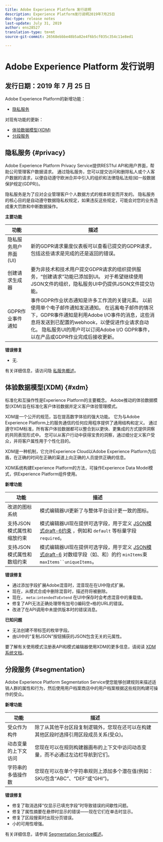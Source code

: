 ```yaml
---
title: Adobe Experience Platform 发行说明
description: Experience Platform发行说明2019年7月25日
doc-type: release notes
last-update: July 31, 2019
author: ens28527
translation-type: tm+mt
source-git-commit: 26568ebbbe48b5a82e4f6b5cf035c354c11e8ed1

---
```



# Adobe Experience Platform 发行说明

## 发行日期：2019 年 7 月 25 日

Adobe Experience Platform的新增功能：

* [隐私服务](#privacy)

对现有功能的更新：

* [体验数据模型(XDM)](#xdm)
* [分段服务](#segmentation)

## 隐私服务 {#privacy}

Adobe Experience Platform Privacy Service提供RESTful API和用户界面，帮助公司管理客户数据请求。 通过隐私服务，您可以提交访问和删除私人或个人客户数据的请求，以便自动遵守欧洲合并中引入的组织和法律隐私法规(如一般数据保护规定(GDPR))。

隐私服务是为了应对企业管理客户个人数据方式的根本转变而开发的。 隐私服务的核心目的是自动遵守数据隐私权规定，如果违反这些规定，可能会对您的业务造成重大罚款和中断数据操作。

**主要功能**

| 功能 | 描述 |
|---|---|
| 隐私服务用户界面(UI) | 新的GDPR请求量度仪表板可以查看已提交的GDPR请求，包括这些请求是完成的还是返回的错误。 |
| 创建请求生成器 | 要为非技术和技术用户提交GDPR请求的组织提供服务，“创建请求”功能已添加到UI。 对于希望继续使用JSON文件的组织，隐私服务UI中仍提供JSON文件提交功能。 |
| GDPR作业事件通知 | 事件GDPR作业状态通知是许多工作流的关键元素。 以前使用单个电子邮件通知发送通知。 在远离电子邮件的情况下，GDPR事件通知是利用Adobe I/O事件的消息，这些消息将发送到已配置的webhook，以便促进作业请求自动化。 隐私服务UI的用户可以订阅Adobe I/O GDPR事件，以在产品或GDPR作业完成后接收更新。 |

**错误修复**

* 无.

有关详细信息，请访问隐 [私服务概述](../../privacy-service/home.md)。

## 体验数据模型(XDM) {#xdm}

标准化和互操作性是Experience Platform的主要概念。 Adobe推动的体验数据模型(XDM)旨在标准化客户体验数据并定义客户体验管理模式。

XDM是一个公开的规范，旨在提高数字体验的强大功能。 它为与Adobe Experience Platform上的服务通信的任何应用程序提供了通用结构和定义。 通过遵守XDM标准，所有客户体验数据都可以整合到以更快、更集成的方式提供洞察的共同表现形式中。 您可以从客户行动中获得宝贵的洞察，通过细分定义客户受众，并将客户属性用于个性化目的。

XDM是一种机制，它允许Experience Cloud以Adobe Experience Platform为后盾，在正确的时间在正确的渠道上向正确的人员提供正确的信息。

XDM系统构建Experience Platform的方法，可操作Experience Data Model模式，供Experience Platform组件使用。

**新增功能**

| 功能 | 描述 |
|---|---|
| 改进的图标系统 | 模式编辑器UI更新了与整体平台设计更一致的图标。 |
| 支持JSON模式属性和缩放约束 | 模式编辑器UI现在提供可选字段，用于定义 [JSON模式draft-6约束](https://tools.ietf.org/html/draft-wright-json-schema-01) ，例如和 `default` 等标量字段 `required`。 |
| 支持JSON模式属性和数组约束 | 模式编辑器UI现在提供可选字段，用于定义 [JSON模式draft-6](https://tools.ietf.org/html/draft-wright-json-schema-01) 对数组字段（如、和）的约 `minItems`束 `maxItems``uniqueItems`。 |

**错误修复**

* 通过添加字段扩展Adobe混音时，混音现在在UI中隐式扩展。
* 现在，从模式合成中删除混音时，描述符将被删除。
* 现在， `meta:intendedToExtend` 在UI中保存时会考虑混音中的重载值。
* 修复了API无法正确处理带有加号()编码空`+`格的URL的错误。
* 改进了在API调用中未提供版本时的错误消息。

**已知问题**

* 无法创建不带标签的枚举字段。
* 由UI中的“复制JSON”按钮捕获的JSON包含无关的元属性。

要了解有关使用模式注册表API和模式编辑器使用XDM的更多信息，请阅读 [XDM系统文档](../../xdm/home.md)。

## 分段服务 {#segmentation}

Adobe Experience Platform Segmentation Service使您能够创建规则来描述适销人群的属性和行为，然后使用用户档案商店中的用户档案根据这些规则构建可操作的受众。

**新增功能**

| 功能 | 描述 |
| -----------| ---------- |
| 受众作为构件 | 除了从其他平台区段复制逻辑外，您现在还可以在构建其他区段时选择引用区段成员关系(受众)。 |
| 动态变量的上下文访问 | 您现在可以在规则构建器画布的上下文中访问动态变量，而不必通过左边栏导航到它们。 |
| 字符串的多值操作数 | 您现在可以在单个字符串规则上添加多个潜在值(例如：SKU包含“ABC”、“DEF”或“GHI”)。 |

**错误修复**

* 修复了取消选择“仅显示已填充字段”时导致错误的间歇性问题。
* 修复了属性摘要在悬停时显示的错误——现在它们在单击时显示。
* 修复了区段搜索时出现分页错误。
* 小的可用性增强。

有关详细信息，请参阅 [Segmentation Service概述](../../segmentation/home.md)。